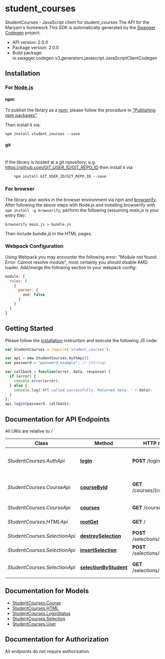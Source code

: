 # student_courses

StudentCourses - JavaScript client for student_courses
The API for the Maryam's homework
This SDK is automatically generated by the [Swagger Codegen](https://github.com/swagger-api/swagger-codegen) project:

- API version: 2.0.0
- Package version: 2.0.0
- Build package: io.swagger.codegen.v3.generators.javascript.JavaScriptClientCodegen

## Installation

### For [Node.js](https://nodejs.org/)

#### npm

To publish the library as a [npm](https://www.npmjs.com/),
please follow the procedure in ["Publishing npm packages"](https://docs.npmjs.com/getting-started/publishing-npm-packages).

Then install it via:

```shell
npm install student_courses --save
```

#### git
#
If the library is hosted at a git repository, e.g.
https://github.com/GIT_USER_ID/GIT_REPO_ID
then install it via:

```shell
    npm install GIT_USER_ID/GIT_REPO_ID --save
```

### For browser

The library also works in the browser environment via npm and [browserify](http://browserify.org/). After following
the above steps with Node.js and installing browserify with `npm install -g browserify`,
perform the following (assuming *main.js* is your entry file):

```shell
browserify main.js > bundle.js
```

Then include *bundle.js* in the HTML pages.

### Webpack Configuration

Using Webpack you may encounter the following error: "Module not found: Error:
Cannot resolve module", most certainly you should disable AMD loader. Add/merge
the following section to your webpack config:

```javascript
module: {
  rules: [
    {
      parser: {
        amd: false
      }
    }
  ]
}
```

## Getting Started

Please follow the [installation](#installation) instruction and execute the following JS code:

```javascript
var StudentCourses = require('student_courses');

var api = new StudentCourses.AuthApi()
var password = "password_example"; // {String} 

var callback = function(error, data, response) {
  if (error) {
    console.error(error);
  } else {
    console.log('API called successfully. Returned data: ' + data);
  }
};
api.login(password, callback);
```

## Documentation for API Endpoints

All URIs are relative to */*

Class | Method | HTTP request | Description
------------ | ------------- | ------------- | -------------
*StudentCourses.AuthApi* | [**login**](docs/AuthApi.md#login) | **POST** /login | Login interface for students
*StudentCourses.CourseApi* | [**courseById**](docs/CourseApi.md#courseById) | **GET** /courses/{course_id} | Get a specific course by ID
*StudentCourses.CourseApi* | [**courses**](docs/CourseApi.md#courses) | **GET** /courses | Get all the courses
*StudentCourses.HTMLApi* | [**rootGet**](docs/HTMLApi.md#rootGet) | **GET** / | The main INDEX.html
*StudentCourses.SelectionApi* | [**destroySelection**](docs/SelectionApi.md#destroySelection) | **POST** /selections/destroy | Destroy a selection
*StudentCourses.SelectionApi* | [**insertSelection**](docs/SelectionApi.md#insertSelection) | **POST** /selections/create | Create a selection
*StudentCourses.SelectionApi* | [**selectionByStudent**](docs/SelectionApi.md#selectionByStudent) | **GET** /selections/{student_id} | Get a student&#x27;s selections

## Documentation for Models

 - [StudentCourses.Course](docs/Course.md)
 - [StudentCourses.HTML](docs/HTML.md)
 - [StudentCourses.LoginStatus](docs/LoginStatus.md)
 - [StudentCourses.Selection](docs/Selection.md)
 - [StudentCourses.User](docs/User.md)

## Documentation for Authorization

 All endpoints do not require authorization.

